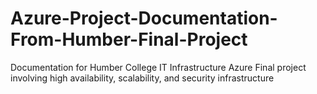 # Azure-Project-Documentation-From-Humber-Final-Project
Documentation for Humber College IT Infrastructure Azure Final project involving high availability, scalability, and security infrastructure
